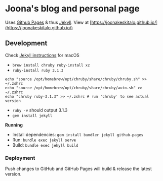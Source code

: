 # Joona's blog and personal page

Uses [Github Pages](https://pages.github.com/) & thus [Jekyll](https://jekyllrb.com/). View at [https://joonakeskitalo.github.io/](https://joonakeskitalo.github.io/)

## Development

Check [Jekyll instructions](https://jekyllrb.com/docs/installation/macos/) for macOS

- `brew install chruby ruby-install xz`
- `ruby-install ruby 3.1.3`

```
echo "source /opt/homebrew/opt/chruby/share/chruby/chruby.sh" >> ~/.zshrc
echo "source /opt/homebrew/opt/chruby/share/chruby/auto.sh" >> ~/.zshrc
echo "chruby ruby-3.1.3" >> ~/.zshrc # run 'chruby' to see actual version
```

- `ruby -v` should output 3.1.3
- `gem install jekyll`

**Running**

- Install dependencies: `gem install bundler jekyll github-pages`
- Run: `bundle exec jekyll serve`
- Build: `bundle exec jekyll build`

### Deployment

Push changes to GitHub and GitHub Pages will build & release the latest version.